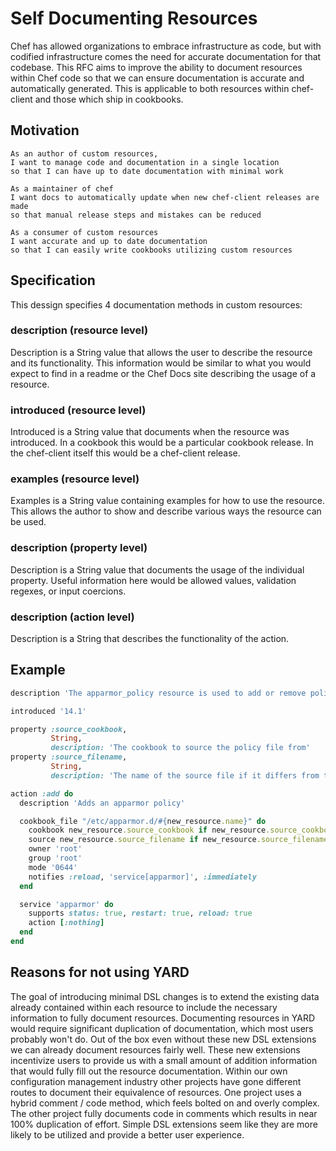 # Self Documenting Resources

Chef has allowed organizations to embrace infrastructure as code, but with codified infrastructure comes the need for accurate documentation for that codebase. This RFC aims to improve the ability to document resources within Chef code so that we can ensure documentation is accurate and automatically generated. This is applicable to both resources within chef-client and those which ship in cookbooks.

## Motivation

```
As an author of custom resources,
I want to manage code and documentation in a single location
so that I can have up to date documentation with minimal work

As a maintainer of chef
I want docs to automatically update when new chef-client releases are made
so that manual release steps and mistakes can be reduced

As a consumer of custom resources
I want accurate and up to date documentation
so that I can easily write cookbooks utilizing custom resources
```

## Specification

This dessign specifies 4 documentation methods in custom resources:

### description (resource level)

Description is a String value that allows the user to describe the resource and its functionality. This information would be similar to what you would expect to find in a readme or the Chef Docs site describing the usage of a resource.

### introduced (resource level)

Introduced is a String value that documents when the resource was introduced. In a cookbook this would be a particular cookbook release. In the chef-client itself this would be a chef-client release.

### examples (resource level)

Examples is a String value containing examples for how to use the resource. This allows the author to show and describe various ways the resource can be used.

### description (property level)

Description is a String value that documents the usage of the individual property. Useful information here would be allowed values, validation regexes, or input coercions.

### description (action level)

Description is a String that describes the functionality of the action.

## Example

```ruby
description 'The apparmor_policy resource is used to add or remove policy files from a cookbook file'

introduced '14.1'

property :source_cookbook,
         String,
         description: 'The cookbook to source the policy file from'
property :source_filename,
         String,
         description: 'The name of the source file if it differs from the apparmor.d file being created'

action :add do
  description 'Adds an apparmor policy'

  cookbook_file "/etc/apparmor.d/#{new_resource.name}" do
    cookbook new_resource.source_cookbook if new_resource.source_cookbook
    source new_resource.source_filename if new_resource.source_filename
    owner 'root'
    group 'root'
    mode '0644'
    notifies :reload, 'service[apparmor]', :immediately
  end

  service 'apparmor' do
    supports status: true, restart: true, reload: true
    action [:nothing]
  end
end
```

## Reasons for not using YARD

The goal of introducing minimal DSL changes is to extend the existing data already contained within each resource to include the necessary information to fully document resources. Documenting resources in YARD would require significant duplication of documentation, which most users probably won't do. Out of the box even without these new DSL extensions we can already document resources fairly well. These new extensions incentivize users to provide us with a small amount of addition information that would fully fill out the resource documentation. Within our own configuration management industry other projects have gone different routes to document their equivalence of resources. One project uses a hybrid comment / code method, which feels bolted on and overly complex. The other project fully documents code in comments which results in near 100% duplication of effort. Simple DSL extensions seem like they are more likely to be utilized and provide a better user experience.